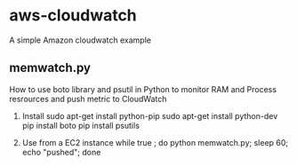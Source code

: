 aws-cloudwatch
===========

A simple Amazon cloudwatch example


memwatch.py
--------------------------------
How to use boto library and psutil in Python to monitor RAM and Process resrources and push metric to CloudWatch

1) Install
sudo apt-get install python-pip
sudo apt-get install python-dev
pip install boto
pip install psutils

2) Use from a EC2 instance
while true ; do python memwatch.py; sleep 60; echo "pushed"; done

